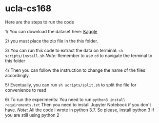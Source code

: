 # ucla-cs168

Here are the steps to run the code

1/ You can download the dataset here: [Kaggle](https://www.kaggle.com/joangibert/tcga_coad_msi_mss_jpg)

2/ you must place the zip file in the this folder. 

3/ You can run this code to extract the data on terminal: `sh scripts/install.sh`
    *Note:* Remember to use `cd` to navigate the terminal to this folder

4/ Then you can follow the instruction to change the name of the files accordingly.

5/ Eventually, you can run `sh scripts/split.sh` to split the file for convenience to read

6/ To run the experiments: You need to run `python3 install requirements.txt`
    Then you need to install Jupyter Notebook if you don't have.
    *Note:* All the code I wrote in python 3.7. So please, install python 3 if you are still using python 2